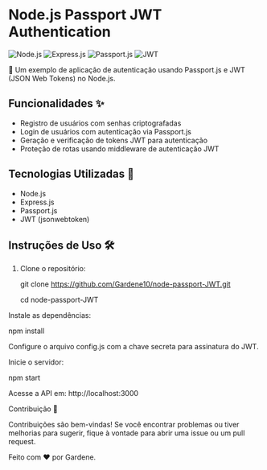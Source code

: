 # Node.js Passport JWT Authentication

![Node.js](https://img.shields.io/badge/Node.js-v14.x-green.svg)
![Express.js](https://img.shields.io/badge/Express.js-v4.x-orange.svg)
![Passport.js](https://img.shields.io/badge/Passport.js-v0.4.x-blue.svg)
![JWT](https://img.shields.io/badge/JWT-v8.x-red.svg)

🔐 Um exemplo de aplicação de autenticação usando Passport.js e JWT (JSON Web Tokens) no Node.js.

## Funcionalidades ✨

- Registro de usuários com senhas criptografadas
- Login de usuários com autenticação via Passport.js
- Geração e verificação de tokens JWT para autenticação
- Proteção de rotas usando middleware de autenticação JWT

## Tecnologias Utilizadas 🚀

- Node.js
- Express.js
- Passport.js
- JWT (jsonwebtoken)

## Instruções de Uso 🛠️

1. Clone o repositório:

   git clone https://github.com/Gardene10/node-passport-JWT.git
   
   cd node-passport-JWT
   
Instale as dependências:

npm install

Configure o arquivo config.js com a chave secreta para assinatura do JWT.

Inicie o servidor:

npm start

Acesse a API em: http://localhost:3000

Contribuição 💬

Contribuições são bem-vindas! Se você encontrar problemas ou tiver melhorias para sugerir, fique à vontade para abrir uma issue ou um pull request.

Feito com ❤️ por Gardene.

